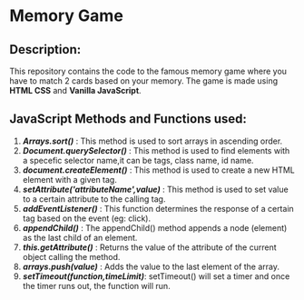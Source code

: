 # Memory Game

## Description:
This repository contains the code to the famous memory game where you have to match 2 cards based on your memory. The game is made using **HTML CSS** and **Vanilla JavaScript**.

## JavaScript Methods and Functions used:
1. **_Arrays.sort()_** : This method is used to sort arrays in ascending order.
2. **_Document.querySelector()_** : This method is used to find elements with a specefic selector name,it can be tags, class name, id name.
3. **_document.createElement()_** : This method is used to create a new HTML element with a given tag.
4. **_setAttribute('attributeName',value)_** : This method is used to set value to a certain attribute to the calling tag.
5. **_addEventListener()_** : This function determines the response of a certain tag based on the event (eg: click).
6. **_appendChild()_** : The appendChild() method appends a node (element) as the last child of an element.
7. **_this.getAttribute()_** : Returns the value of the attribute of the current object calling the method.
8. **_arrays.push(value)_** : Adds the value to the last element of the array.
9. **_setTimeout(function,timeLimit)_**: setTimeout() will set a timer and once the timer runs out, the function will run.